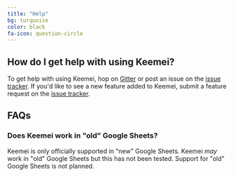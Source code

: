 ```yaml
---
title: "Help"
bg: turquoise
color: black
fa-icon: question-circle
---
```


## How do I get help with using Keemei?

To get help with using Keemei, hop on [Gitter](https://gitter.im/biocore/Keemei) or post an issue on the [issue tracker](https://github.com/biocore/Keemei/issues). If you'd like to see a new feature added to Keemei, submit a feature request on the [issue tracker](https://github.com/biocore/Keemei/issues).

## FAQs

### Does Keemei work in "old" Google Sheets?

Keemei is only officially supported in "new" Google Sheets. Keemei *may* work in "old" Google Sheets but this has not been tested. Support for "old" Google Sheets is not planned.
